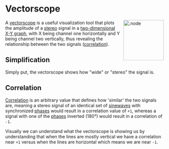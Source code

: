 # Vectorscope

<img align="right" style="margin-left: 8px;" src="/vectorscope.png" alt=".node" width="128"/>

A [vectorscope](https://en.wikipedia.org/wiki/Vectorscope) is a useful visualization tool that plots the amplitude of a [stereo](https://en.wikipedia.org/wiki/Stereophonic_sound) signal in a [two-dimensional](https://en.wikipedia.org/wiki/2D_computer_graphics) [X-Y graph](https://en.wikipedia.org/wiki/Oscilloscope#X-Y_mode), with
X being channel one horizontally and Y being channel two vertically, thus revealing the relationship between the two signals ([correlation](#correlation)).

## Simplification

Simply put, the vectorscope shows how "wide" or "stereo" the signal is.

## Correlation

[Correlation](https://www.beis.de/Elektronik/Correlation/CorrelationCorrectAndWrong.html#:~:text=Audio%20Correlation%20Measurement%20Basics&text=In%20our%20case%20correlation%20means,levels%20may%20be%20completely%20different) is an arbitrary value that defines how 'similar' the two signals are, meaning a stereo signal of an identical set of [sinewaves](https://en.wikipedia.org/wiki/Sine_wave)
with synchronized [phases](https://en.wikipedia.org/wiki/Phase_(waves)) would result in a correlation value of `+1`, whereas a signal with one of the [phases](https://en.wikipedia.org/wiki/Phase_(waves)) inverted (180°) would result in a correlation of `-1`.

Visually we can understand what the vectorscope is showing us by understanding that when the lines are mostly vertical we have a correlation near `+1` versus when the lines are horizontal which means we are near `-1`.
